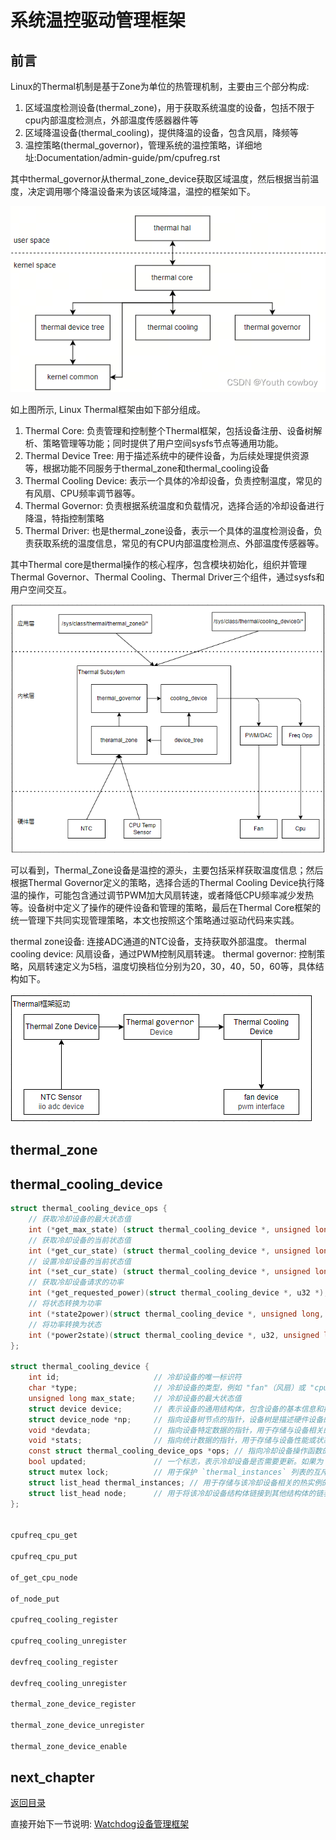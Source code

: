 # 系统温控驱动管理框架

## 前言

Linux的Thermal机制是基于Zone为单位的热管理机制，主要由三个部分构成:

1. 区域温度检测设备(thermal_zone)，用于获取系统温度的设备，包括不限于cpu内部温度检测点，外部温度传感器器件等
2. 区域降温设备(thermal_cooling)，提供降温的设备，包含风扇，降频等
3. 温控策略(thermal_governor)，管理系统的温控策略，详细地址:Documentation/admin-guide/pm/cpufreg.rst

其中thermal_governor从thermal_zone_device获取区域温度，然后根据当前温度，决定调用哪个降温设备来为该区域降温，温控的框架如下。

![image](./image/ch03-14-01.png)

如上图所示, Linux Thermal框架由如下部分组成。

1. Thermal Core: 负责管理和控制整个Thermal框架，包括设备注册、设备树解析、策略管理等功能；同时提供了用户空间sysfs节点等通用功能。
2. Thermal Device Tree: 用于描述系统中的硬件设备，为后续处理提供资源等，根据功能不同服务于thermal_zone和thermal_cooling设备
3. Thermal Cooling Device: 表示一个具体的冷却设备，负责控制温度，常见的有风扇、CPU频率调节器等。
4. Thermal Governor: 负责根据系统温度和负载情况，选择合适的冷却设备进行降温，特指控制策略
5. Thermal Driver: 也是thermal_zone设备，表示一个具体的温度检测设备，负责获取系统的温度信息，常见的有CPU内部温度检测点、外部温度传感器等。

其中Thermal core是thermal操作的核心程序，包含模块初始化，组织并管理Thermal Governor、Thermal Cooling、Thermal Driver三个组件，通过sysfs和用户空间交互。

![image](./image/ch03-14-02.png)

可以看到，Thermal_Zone设备是温控的源头，主要包括采样获取温度信息；然后根据Thermal Governor定义的策略，选择合适的Thermal Cooling Device执行降温的操作，可能包含通过调节PWM加大风扇转速，或者降低CPU频率减少发热等。设备树中定义了操作的硬件设备和管理的策略，最后在Thermal Core框架的统一管理下共同实现管理策略，本文也按照这个策略通过驱动代码来实践。

thermal zone设备: 连接ADC通道的NTC设备，支持获取外部温度。
thermal cooling device: 风扇设备，通过PWM控制风扇转速。
thermal governor: 控制策略，风扇转速定义为5档，温度切换档位分别为20，30，40，50，60等，具体结构如下。

![image](./image/ch03-14-03.png)

## thermal_zone

## thermal_cooling_device

```c
struct thermal_cooling_device_ops {
    // 获取冷却设备的最大状态值
    int (*get_max_state) (struct thermal_cooling_device *, unsigned long *);
    // 获取冷却设备的当前状态值
    int (*get_cur_state) (struct thermal_cooling_device *, unsigned long *);
    // 设置冷却设备的当前状态值
    int (*set_cur_state) (struct thermal_cooling_device *, unsigned long);
    // 获取冷却设备请求的功率
    int (*get_requested_power)(struct thermal_cooling_device *, u32 *);
    // 将状态转换为功率
    int (*state2power)(struct thermal_cooling_device *, unsigned long, u32 *);
    // 将功率转换为状态
    int (*power2state)(struct thermal_cooling_device *, u32, unsigned long *);
};

struct thermal_cooling_device {
    int id;                     // 冷却设备的唯一标识符
    char *type;                 // 冷却设备的类型，例如 "fan"（风扇）或 "cpufreq"（CPU频率调整）
    unsigned long max_state;    // 冷却设备的最大状态值
    struct device device;       // 表示设备的通用结构体，包含设备的基本信息和操作函数
    struct device_node *np;     // 指向设备树节点的指针，设备树是描述硬件设备的树形数据结构
    void *devdata;              // 指向设备特定数据的指针，用于存储与设备相关的私有数据
    void *stats;                // 指向统计数据的指针，用于存储与设备性能或状态相关的统计信息
    const struct thermal_cooling_device_ops *ops; // 指向冷却设备操作函数的指针，这些函数定义了如何控制和查询冷却设备的状态
    bool updated;               // 一个标志，表示冷却设备是否需要更新。如果为 `true`，则表示设备不需要更新；如果为 `false`，则表示设备需要更新
    struct mutex lock;          // 用于保护 `thermal_instances` 列表的互斥锁，防止并发访问冲突
    struct list_head thermal_instances; // 用于存储与该冷却设备相关的热实例的链表头
    struct list_head node;      // 用于将该冷却设备结构体链接到其他结构体的链表节点
};


cpufreq_cpu_get

cpufreq_cpu_put

of_get_cpu_node

of_node_put

cpufreq_cooling_register

cpufreq_cooling_unregister

devfreq_cooling_register

devfreq_cooling_unregister

thermal_zone_device_register

thermal_zone_device_unregister

thermal_zone_device_enable
```

## next_chapter

[返回目录](../README.md)

直接开始下一节说明: [Watchdog设备管理框架](./ch03-15.wdt.md)
